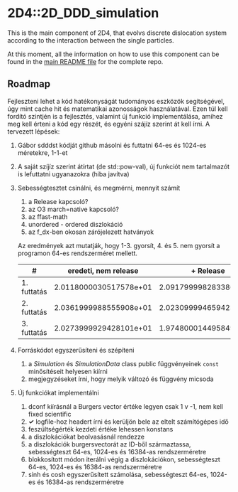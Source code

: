 # 2D4::2D_DDD_simulation
This is the main component of 2D4, that evolvs discrete dislocation system according to the interaction between the single particles.

At this moment, all the information on how to use this component can be found in the [main README file](https://github.com/danieltuzes/2D4) for the complete repo.

## Roadmap
Fejleszteni lehet a kód hatékonyságát tudományos eszközök segítségével, úgy mint cache hit és matematikai azonosságok használatával. Ezen túl kell fordító szintjén is a fejlesztés, valamint új funkció implementálása, amihez meg kell érteni a kód egy részét, és egyéni szájíz szerint át kell írni. A tervezett lépések:

1. Gábor sdddst kódját github másolni és futtatni 64-es és 1024-es méretekre, 1-1-et
2. A saját szíjíz szerint átírtat (de std::pow-val), új funkciót nem tartalmazót is lefuttatni ugyanazokra (hiba javítva)
3. Sebességtesztet csinálni, és megmérni, mennyit számít

   1. a Release kapcsoló?
   1. az O3 march=native kapcsoló?
   2. az ffast-math
   4. unordered - ordered diszlokáció
   3. az f_dx-ben okosan zárójelezett hatványok

   Az eredmények azt mutatják, hogy 1-3. gyorsít, 4. és 5. nem gyorsít a programon 64-es rendszerméret mellett.

    | #           | eredeti, nem release   | + Release              | + O3 native            | + fast-math            | + ordered              | (+ hatv átcsop)        | (+ if(true) x)         |
    |-------------|------------------------|------------------------|------------------------|------------------------|------------------------|------------------------|------------------------|
    | 1. futtatás | 2.0118000030517578e+01 | 2.0917999982833862e+01 | 1.5968999862670898e+01 | 1.1220000028610229e+01 | 1.0274999856948853e+01 | 1.1256000041961670e+01 | 1.0776000022888184e+01 |
    | 2. futtatás | 2.0361999988555908e+01 | 2.0230999946594238e+01 | 1.3758000135421753e+01 | 1.0907999992370605e+01 | 1.0813000202178955e+01 | 1.0667000055313110e+01 | 1.0984999895095825e+01 |
    | 3. futtatás | 2.0273999929428101e+01 | 1.9748000144958496e+01 | 1.4757000207901001e+01 | 1.0744999885559082e+01 | 1.0612999916076660e+01 | 1.0647000074386597e+01 | 1.0644999980926514e+01 |

4. Forráskódot egyszerűsíteni és szépíteni
   1. a *Simulation* és *SimulationData* class public függvényeinek `const` minősítéseit helyesen kiírni
   2. megjegyzéseket írni, hogy melyik változó és függvény micsoda

4. Új funkciókat implementálni

   1. dconf kiírásnál a Burgers vector értéke legyen csak 1 v -1, nem kell fixed scientific
   2. **✓** logfile-hoz headert írni és kerüljön bele az eltelt számítógépes idő 
   3. feszültségérték kezdeti értéke lehessen konstans
   4. a diszlokációkat beolvasásnál rendezze
   5. a diszlokációk burgersvectorát az ID-ből származtassa, sebességteszt 64-es, 1024-es és 16384-as rendszerméretre
   6. blokkosított módon iterálni végig a diszlokációkon, sebességteszt 64-es, 1024-es és 16384-as rendszerméretre
   7. sinh és cosh egyszerűsített számolása, sebességteszt 64-es, 1024-es és 16384-as rendszerméretre